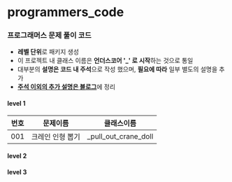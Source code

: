   
# programmers_code
  
### 프로그래머스 문제 풀이 코드
  
  
- **레벨 단위**로 패키지 생성
- 이 프로젝트 내 클래스 이름은 **언더스코어 '_' 로 시작**하는 것으로 통일
- 대부분의 **설명은 코드 내 주석**으로 작성 했으며, **필요에 따라** 일부 별도의 설명을 추가
- [**주석 이외의 추가 설명은 블로그**](http://xxxelppa.tistory.com)에 정리
  

#### level 1
|번호|문제이름|클래스이름|
|:---:|---|---|
|001|크레인 인형 뽑기|_pull_out_crane_doll|

#### level 2

#### level 3


